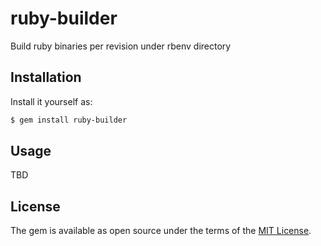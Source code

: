 # ruby-builder

Build ruby binaries per revision under rbenv directory

## Installation

Install it yourself as:

```bash
$ gem install ruby-builder
```

## Usage

TBD

## License

The gem is available as open source under the terms of the [MIT License](https://opensource.org/licenses/MIT).

